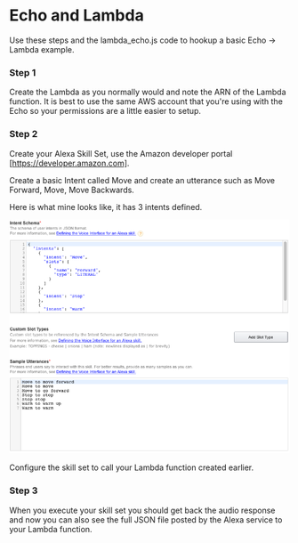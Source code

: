 # Echo and Lambda

Use these steps and the lambda_echo.js code to hookup a basic Echo -> Lambda example.

### Step 1

Create the Lambda as you normally would and note the ARN of the Lambda function. It is best to use the same AWS account that you're using 
with the Echo so your permissions are a little easier to setup.

### Step 2

Create your Alexa Skill Set, use the Amazon developer portal [https://developer.amazon.com].

Create a basic Intent called Move and create an utterance such as Move Forward, Move, Move Backwards.

Here is what mine looks like, it has 3 intents defined.

![Alexa Skill Set](https://github.com/typemismatch/LabsLambda/blob/master/images/alexaskillset.png)

Configure the skill set to call your Lambda function created earlier.

### Step 3

When you execute your skill set you should get back the audio response and now you can also see the full JSON file posted by the Alexa
service to your Lambda function.
